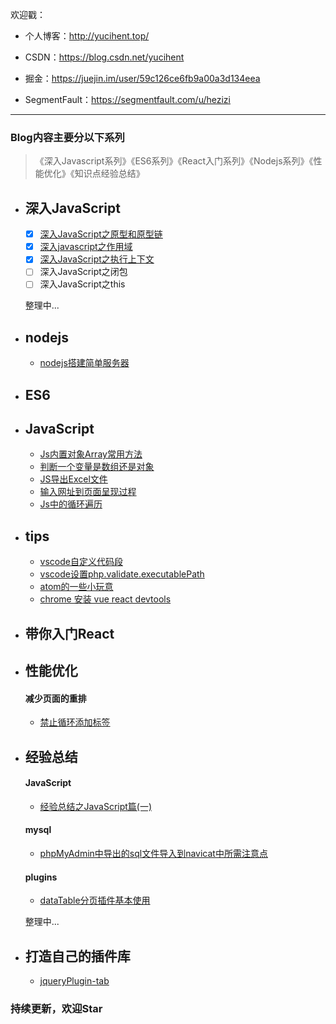 
欢迎戳：

- 个人博客：http://yucihent.top/

- CSDN：https://blog.csdn.net/yucihent

- 掘金：https://juejin.im/user/59c126ce6fb9a00a3d134eea

- SegmentFault：https://segmentfault.com/u/hezizi

---

### Blog内容主要分以下系列

>《深入Javascript系列》《ES6系列》《React入门系列》《Nodejs系列》《性能优化》《知识点经验总结》

- ## 深入JavaScript
  - [x] [深入JavaScript之原型和原型链](https://github.com/hezizi/myBlog/issues/1)
  - [x] [深入javascript之作用域](https://github.com/hezizi/myBlog/issues/2)
  - [x] [深入JavaScript之执行上下文](https://github.com/hezizi/myBlog/issues/3)
  - [ ] 深入JavaScript之闭包
  - [ ] 深入JavaScript之this

  整理中...
  
- ## nodejs
  - [nodejs搭建简单服务器](https://github.com/hezizi/myBlog/issues/17)

- ## ES6

- ## JavaScript
  - [Js内置对象Array常用方法](https://github.com/hezizi/myBlog/issues/5)
  - [判断一个变量是数组还是对象](https://github.com/hezizi/myBlog/issues/6)
  - [JS导出Excel文件](https://github.com/hezizi/myBlog/issues/12)
  - [输入网址到页面呈现过程](https://github.com/hezizi/myBlog/issues/15)
  - [Js中的循环遍历](https://github.com/hezizi/myBlog/issues/18)

- ## tips
  - [vscode自定义代码段](https://github.com/hezizi/myBlog/issues/7)
  - [vscode设置php.validate.executablePath](https://github.com/hezizi/myBlog/issues/8)
  - [atom的一些小玩意](https://github.com/hezizi/myBlog/issues/13)
  - [chrome 安装 vue react devtools](https://github.com/hezizi/myBlog/issues/14)

- ## 带你入门React

- ## 性能优化
  #### 减少页面的重排
  - [禁止循环添加标签](https://github.com/hezizi/myBlog/issues/16)

- ## 经验总结
  #### JavaScript
  - [经验总结之JavaScript篇(一)](https://github.com/hezizi/myBlog/issues/4)

  #### mysql
  - [phpMyAdmin中导出的sql文件导入到navicat中所需注意点](https://github.com/hezizi/myBlog/issues/9)

  #### plugins
  - [dataTable分页插件基本使用](https://github.com/hezizi/myBlog/issues/11)

  整理中...

- ## 打造自己的插件库
  - [jqueryPlugin-tab](https://github.com/hezizi/myBlog/issues/10)

### 持续更新，欢迎Star

